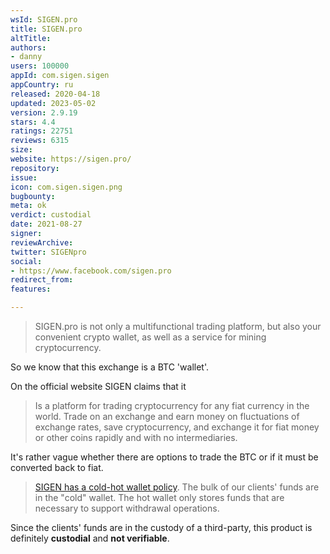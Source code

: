```yaml
---
wsId: SIGEN.pro
title: SIGEN.pro
altTitle: 
authors:
- danny
users: 100000
appId: com.sigen.sigen
appCountry: ru
released: 2020-04-18
updated: 2023-05-02
version: 2.9.19
stars: 4.4
ratings: 22751
reviews: 6315
size: 
website: https://sigen.pro/
repository: 
issue: 
icon: com.sigen.sigen.png
bugbounty: 
meta: ok
verdict: custodial
date: 2021-08-27
signer: 
reviewArchive: 
twitter: SIGENpro
social:
- https://www.facebook.com/sigen.pro
redirect_from: 
features: 

---
```


> SIGEN.pro is not only a multifunctional trading platform, but also your convenient crypto wallet, as well as a service for mining cryptocurrency.

So we know that this exchange is a BTC 'wallet'.

On the official website SIGEN claims that it

> Is a platform for trading cryptocurrency for any fiat currency in the world. Trade on an exchange and earn money on fluctuations of exchange rates, save cryptocurrency, and exchange it for fiat money or other coins rapidly and with no intermediaries.

It's rather vague whether there are options to trade the BTC or if it must be converted back to fiat.

> [SIGEN has a cold-hot wallet policy](https://sigen.pro/help/faq?section=360013157091&articles=360030644311). The bulk of our clients' funds are in the "cold" wallet. The hot wallet only stores funds that are necessary to support withdrawal operations.

Since the clients' funds are in the custody of a third-party, this product is definitely **custodial** and **not verifiable**. 
